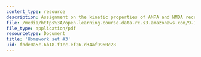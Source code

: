 ```yaml
---
content_type: resource
description: Assignment on the kinetic properties of AMPA and NMDA receptors.
file: /media/https%3A/open-learning-course-data-rc.s3.amazonaws.com/9-16-cellular-neurophysiology-spring-2002/fbde0a5c6b18f1ccef26d34af9960c28_problem_set_3.pdf
file_type: application/pdf
resourcetype: Document
title: 'Homework set #3'
uid: fbde0a5c-6b18-f1cc-ef26-d34af9960c28
---
```

